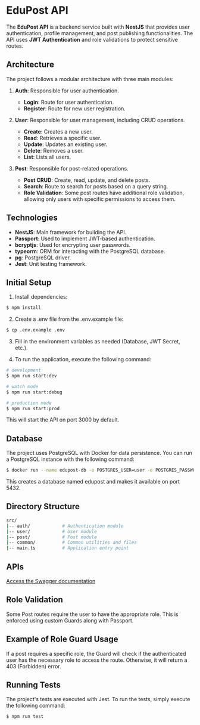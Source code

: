 # EduPost API

The **EduPost API** is a backend service built with **NestJS** that provides user authentication, profile management, and post publishing functionalities. The API uses **JWT Authentication** and role validations to protect sensitive routes.

## Architecture

The project follows a modular architecture with three main modules:

1. **Auth**: Responsible for user authentication.
   - **Login**: Route for user authentication.
   - **Register**: Route for new user registration.

2. **User**: Responsible for user management, including CRUD operations.
   - **Create**: Creates a new user.
   - **Read**: Retrieves a specific user.
   - **Update**: Updates an existing user.
   - **Delete**: Removes a user.
   - **List**: Lists all users.

3. **Post**: Responsible for post-related operations.
   - **Post CRUD**: Create, read, update, and delete posts.
   - **Search**: Route to search for posts based on a query string.
   - **Role Validation**: Some post routes have additional role validation, allowing only users with specific permissions to access them.

## Technologies

- **NestJS**: Main framework for building the API.
- **Passport**: Used to implement JWT-based authentication.
- **bcryptjs**: Used for encrypting user passwords.
- **typeorm**: ORM for interacting with the PostgreSQL database.
- **pg**: PostgreSQL driver.
- **Jest**: Unit testing framework.

## Initial Setup

1. Install dependencies:

```bash
$ npm install
```

2. Create a .env file from the .env.example file:

```bash
$ cp .env.example .env
```

3. Fill in the environment variables as needed (Database, JWT Secret, etc.).

4. To run the application, execute the following command:

```bash
# development
$ npm run start:dev

# watch mode
$ npm run start:debug

# production mode
$ npm run start:prod
```
This will start the API on port 3000 by default.

## Database
The project uses PostgreSQL with Docker for data persistence. You can run a PostgreSQL instance with the following command:

```bash
$ docker run --name edupost-db -e POSTGRES_USER=user -e POSTGRES_PASSWORD=password -e POSTGRES_DB=edupost -p 5432:5432 -d postgres
```
This creates a database named edupost and makes it available on port 5432.

## Directory Structure
```bash
src/
|-- auth/            # Authentication module
|-- user/            # User module
|-- post/            # Post module
|-- common/          # Common utilities and files
|-- main.ts          # Application entry point
```

## APIs
[Access the Swagger documentation](https://edupost-latest.onrender.com/swagger)

## Role Validation
Some Post routes require the user to have the appropriate role. This is enforced using custom Guards along with Passport.

## Example of Role Guard Usage
If a post requires a specific role, the Guard will check if the authenticated user has the necessary role to access the route. Otherwise, it will return a 403 (Forbidden) error.

## Running Tests
The project's tests are executed with Jest. To run the tests, simply execute the following command:

```bash
$ npm run test
```